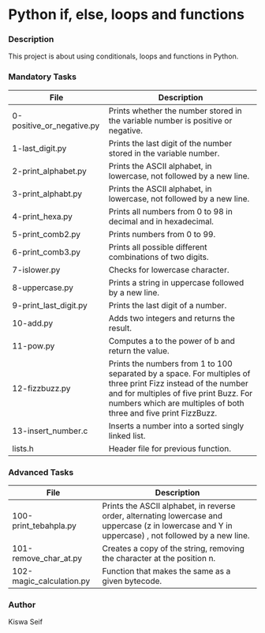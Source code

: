 # Python if, else, loops and functions

### Description
This project is about using conditionals, loops and functions in Python.

### Mandatory Tasks
| File | Description |
| ------ | ------ |
| 0-positive_or_negative.py | Prints whether the number stored in the variable number is positive or negative. |
| 1-last_digit.py | Prints the last digit of the number stored in the variable number. |
| 2-print_alphabet.py| Prints the ASCII alphabet, in lowercase, not followed by a new line. |
| 3-print_alphabt.py | Prints the ASCII alphabet, in lowercase, not followed by a new line. |
| 4-print_hexa.py | Prints all numbers from 0 to 98 in decimal and in hexadecimal.  |
| 5-print_comb2.py | Prints numbers from 0 to 99. |
| 6-print_comb3.py | Prints all possible different combinations of two digits. |
| 7-islower.py | Checks for lowercase character. |
| 8-uppercase.py | Prints a string in uppercase followed by a new line. |
| 9-print_last_digit.py | Prints the last digit of a number. |
| 10-add.py | Adds two integers and returns the result. |
| 11-pow.py | Computes a to the power of b and return the value. |
| 12-fizzbuzz.py | Prints the numbers from 1 to 100 separated by a space. For multiples of three print Fizz instead of the number and for multiples of five print Buzz. For numbers which are multiples of both three and five print FizzBuzz. |
| 13-insert_number.c | Inserts a number into a sorted singly linked list. |
| lists.h | Header file for previous function. |

### Advanced Tasks
| File | Description |
| ------ | ------ |
| 100-print_tebahpla.py | Prints the ASCII alphabet, in reverse order, alternating lowercase and uppercase (z in lowercase and Y in uppercase) , not followed by a new line. |
| 101-remove_char_at.py | Creates a copy of the string, removing the character at the position n. |
| 102-magic_calculation.py | Function that makes the same as a given bytecode. |

### Author
Kiswa Seif
